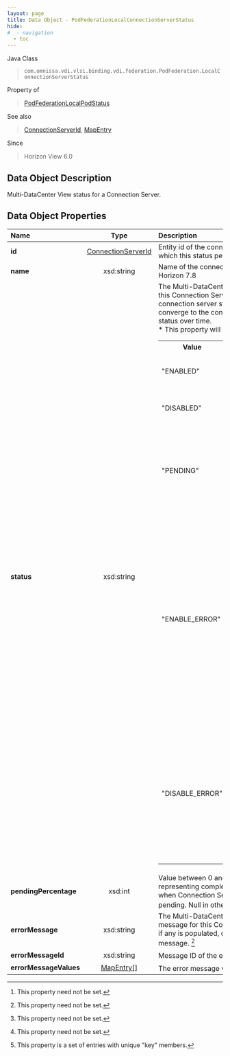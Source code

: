 ```yaml
---
layout: page
title: Data Object - PodFederationLocalConnectionServerStatus
hide:
#  - navigation
  - toc
---
```






Java Class
> `com.omnissa.vdi.vlsi.binding.vdi.federation.PodFederation.LocalConnectionServerStatus`

Property of
> [PodFederationLocalPodStatus](vdi.federation.PodFederation.LocalPodStatus.md#field_detail)

See also
> [ConnectionServerId](vdi.entity.ConnectionServerId.md), [MapEntry](vdi.util.MapEntry.md)

Since
> Horizon View 6.0


## Data Object Description

Multi-DataCenter View status for a Connection Server.

## Data Object Properties

 Name | Type | Description
:---|:---:|:---
**id**| [ConnectionServerId](vdi.entity.ConnectionServerId.md)|  Entity id of the connection server to which this status pertains.
**name**|  xsd:string|  Name of the connection server  **_Since_** Horizon 7.8
**status**|  xsd:string|  The Multi-DataCenter View status for this Connection Server. Individual connection server statuses should converge to the containing Pod's status over time.<br>* This property will be one of:<br><table><tr><th>Value</th><th>Description</th></tr><tr><td>"ENABLED"</td><td>Multi-DataCenter View is enabled.</td></tr><tr><td>"DISABLED"</td><td>Multi-DataCenter View is disabled.</td></tr><tr><td>"PENDING"</td><td>Multi-DataCenter View is undergoing an operation related to initialization, uninitialization, joining, or unjoining.</td></tr><tr><td>"ENABLE_ERROR"</td><td>This status indicates the current Connection Server has failed to reach the ENABLED status in a timely manner. Other Connection Servers in the same Pod were successfully ENABLED. This status may also indicate the current Connection Server was recently installed.</td></tr><tr><td>"DISABLE_ERROR"</td><td>This status indicates the current Connection Server has failed to reach the DISABLED status in a timely manner. Other Connection Servers in the same Pod were successfully DISABLED.</td></tr></table>
**pendingPercentage**|  xsd:int|  Value between 0 and 100 representing completion percentage when Connection Server status is pending. Null in other status states. [^1]
**errorMessage**|  xsd:string|  The Multi-DataCenter View error message for this Connection Server, if any is populated, or a success message. [^1]
**errorMessageId**|  xsd:string|  Message ID of the error message. [^1]
**errorMessageValues**| [MapEntry[]](vdi.util.MapEntry.md)|  The error message values. [^1] [^227]
 


 


[^1]: This property need not be set.
[^227]: This property is a set of entries with unique "key" members.